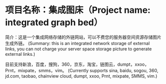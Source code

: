 # 项目名称：集成图床（Project name: integrated graph bed）

简介：这是一个集成网络存储的外链网站，可以不费您的服务器空间资源存储图片生成外链。
(Summary: this is an integrated network storage of external links, you can not charge your server space storage picture to generate external links.)

目前支持新浪，百度，搜狗，360，京东，淘宝，链图云，dumpt，xxoo，Prnt，mixpate，smms，vim。
(Currently supports sina, baidu, sogou, 360, jd.com, taobao, chainview cloud, dumpt, xxoo, Prnt, mixpate, SMMS, vim.)
